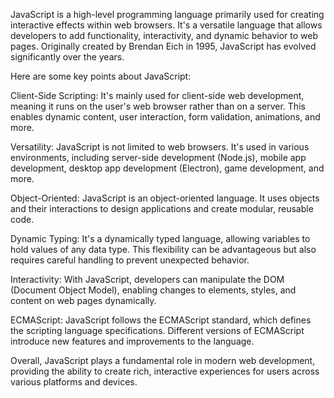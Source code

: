 JavaScript is a high-level programming language primarily used for creating interactive effects within web browsers. It's a versatile language that allows developers to add functionality, interactivity, and dynamic behavior to web pages. Originally created by Brendan Eich in 1995, JavaScript has evolved significantly over the years.

Here are some key points about JavaScript:

Client-Side Scripting: It's mainly used for client-side web development, meaning it runs on the user's web browser rather than on a server. This enables dynamic content, user interaction, form validation, animations, and more.

Versatility: JavaScript is not limited to web browsers. It's used in various environments, including server-side development (Node.js), mobile app development, desktop app development (Electron), game development, and more.

Object-Oriented: JavaScript is an object-oriented language. It uses objects and their interactions to design applications and create modular, reusable code.

Dynamic Typing: It's a dynamically typed language, allowing variables to hold values of any data type. This flexibility can be advantageous but also requires careful handling to prevent unexpected behavior.

Interactivity: With JavaScript, developers can manipulate the DOM (Document Object Model), enabling changes to elements, styles, and content on web pages dynamically.

ECMAScript: JavaScript follows the ECMAScript standard, which defines the scripting language specifications. Different versions of ECMAScript introduce new features and improvements to the language.

Overall, JavaScript plays a fundamental role in modern web development, providing the ability to create rich, interactive experiences for users across various platforms and devices.
